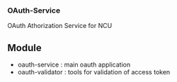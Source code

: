 ### OAuth-Service
OAuth Athorization Service for NCU

## Module
- oauth-service   : main oauth application
- oauth-validator : tools for validation of access token
